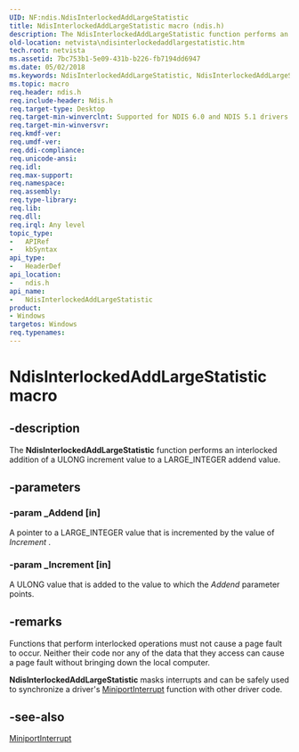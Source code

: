 ```yaml
---
UID: NF:ndis.NdisInterlockedAddLargeStatistic
title: NdisInterlockedAddLargeStatistic macro (ndis.h)
description: The NdisInterlockedAddLargeStatistic function performs an interlocked addition of a ULONG increment value to a LARGE_INTEGER addend value.
old-location: netvista\ndisinterlockedaddlargestatistic.htm
tech.root: netvista
ms.assetid: 7bc753b1-5e09-431b-b226-fb7194dd6947
ms.date: 05/02/2018
ms.keywords: NdisInterlockedAddLargeStatistic, NdisInterlockedAddLargeStatistic macro [Network Drivers Starting with Windows Vista], ndis/NdisInterlockedAddLargeStatistic, ndis_interlocked_ref_f1b7622e-acc8-45d7-b85e-c39058b595fe.xml, netvista.ndisinterlockedaddlargestatistic
ms.topic: macro
req.header: ndis.h
req.include-header: Ndis.h
req.target-type: Desktop
req.target-min-winverclnt: Supported for NDIS 6.0 and NDIS 5.1 drivers (see       NdisInterlockedAddLargeStatistic (NDIS 5.1)) in Windows Vista. Supported for NDIS 5.1 drivers (see       NdisInterlockedAddLargeStatistic (NDIS 5.1)) in Windows XP.
req.target-min-winversvr: 
req.kmdf-ver: 
req.umdf-ver: 
req.ddi-compliance: 
req.unicode-ansi: 
req.idl: 
req.max-support: 
req.namespace: 
req.assembly: 
req.type-library: 
req.lib: 
req.dll: 
req.irql: Any level
topic_type:
-	APIRef
-	kbSyntax
api_type:
-	HeaderDef
api_location:
-	ndis.h
api_name:
-	NdisInterlockedAddLargeStatistic
product:
- Windows
targetos: Windows
req.typenames: 
---
```


# NdisInterlockedAddLargeStatistic macro


## -description


The 
  <b>NdisInterlockedAddLargeStatistic</b> function performs an interlocked addition of a ULONG increment value
  to a LARGE_INTEGER addend value.


## -parameters




### -param _Addend [in]

A pointer to a LARGE_INTEGER value that is incremented by the value of 
     <i>Increment</i> .


### -param _Increment [in]

A ULONG value that is added to the value to which the 
     <i>Addend</i> parameter points.


## -remarks



Functions that perform interlocked operations must not cause a page fault to occur. Neither their code
    nor any of the data that they access can cause a page fault without bringing down the local computer.

<b>NdisInterlockedAddLargeStatistic</b> masks interrupts and can be safely used to synchronize a driver's 
    <a href="https://msdn.microsoft.com/810503b9-75cd-4b38-ab1f-de240968ded6">MiniportInterrupt</a> function with other
    driver code.




## -see-also




<a href="https://msdn.microsoft.com/810503b9-75cd-4b38-ab1f-de240968ded6">MiniportInterrupt</a>
 

 

